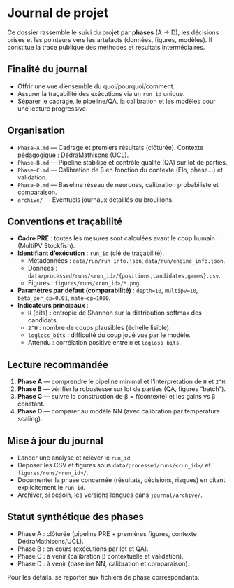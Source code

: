 # Journal de projet

Ce dossier rassemble le suivi du projet par **phases** (A → D), les décisions prises et les pointeurs vers les artefacts (données, figures, modèles). Il constitue la trace publique des méthodes et résultats intermédiaires.

## Finalité du journal
- Offrir une vue d’ensemble du quoi/pourquoi/comment.
- Assurer la traçabilité des exécutions via un `run_id` unique.
- Séparer le cadrage, le pipeline/QA, la calibration et les modèles pour une lecture progressive.

## Organisation
- `Phase-A.md` — Cadrage et premiers résultats (clôturée). Contexte pédagogique : DédraMathisons (UCL).
- `Phase-B.md` — Pipeline stabilisé et contrôle qualité (QA) sur lot de parties.
- `Phase-C.md` — Calibration de β en fonction du contexte (Elo, phase…) et validation.
- `Phase-D.md` — Baseline réseau de neurones, calibration probabiliste et comparaison.
- `archive/` — Éventuels journaux détaillés ou brouillons.

## Conventions et traçabilité
- **Cadre PRE** : toutes les mesures sont calculées avant le coup humain (MultiPV Stockfish).
- **Identifiant d’exécution** : `run_id` (clé de traçabilité).
  - Métadonnées : `data/run/run_info.json`, `data/run/engine_info.json`.
  - Données : `data/processed/runs/<run_id>/{positions,candidates,games}.csv`.
  - Figures : `figures/runs/<run_id>/*.png`.
- **Paramètres par défaut (comparabilité)** : `depth=10`, `multipv=10`, `beta_per_cp=0.01`, `mate→cp=1000`.
- **Indicateurs principaux** :
  - `H` (bits) : entropie de Shannon sur la distribution softmax des candidats.
  - `2^H` : nombre de coups plausibles (échelle lisible).
  - `logloss_bits` : difficulté du coup joué vue par le modèle.
  - Attendu : corrélation positive entre `H` et `logloss_bits`.

## Lecture recommandée
1. **Phase A** — comprendre le pipeline minimal et l’interprétation de `H` et `2^H`.
2. **Phase B** — vérifier la robustesse sur lot de parties (QA, figures “batch”).
3. **Phase C** — suivre la construction de β = f(contexte) et les gains vs β constant.
4. **Phase D** — comparer au modèle NN (avec calibration par temperature scaling).

## Mise à jour du journal
- Lancer une analyse et relever le `run_id`.
- Déposer les CSV et figures sous `data/processed/runs/<run_id>/` et `figures/runs/<run_id>/`.
- Documenter la phase concernée (résultats, décisions, risques) en citant explicitement le `run_id`.
- Archiver, si besoin, les versions longues dans `journal/archive/`.

## Statut synthétique des phases
- Phase A : clôturée (pipeline PRE + premières figures, contexte DédraMathisons/UCL).
- Phase B : en cours (exécutions par lot et QA).
- Phase C : à venir (calibration β contextuelle et validation).
- Phase D : à venir (baseline NN, calibration et comparaison).

Pour les détails, se reporter aux fichiers de phase correspondants.
